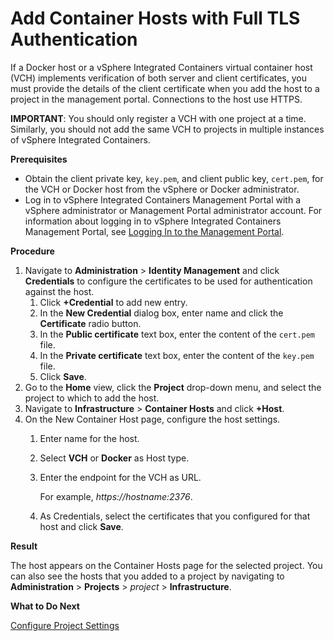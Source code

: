 # Add Container Hosts with Full TLS Authentication #

If a Docker host or a vSphere Integrated Containers virtual container host (VCH) implements verification of both server and client certificates, you must provide the details of the client certificate when you add the host to a project in the management portal. Connections to the host use HTTPS.

**IMPORTANT**: You should only register a VCH with one project at a time. Similarly, you should not add the same VCH to projects in multiple instances of vSphere Integrated Containers.

**Prerequisites**

- Obtain the client private key, `key.pem`, and client public key, `cert.pem`, for the VCH or Docker host from the vSphere or Docker administrator.
- Log in to vSphere Integrated Containers Management Portal with a vSphere administrator or Management Portal administrator account. For information about logging in to vSphere Integrated Containers Management Portal, see [Logging In to the Management Portal](logging_in_mp.md).

**Procedure**

1. Navigate to **Administration** > **Identity Management** and click **Credentials** to configure the certificates to be used for authentication against the host.
	1. Click **+Credential** to add new entry.
	2. In the **New Credential** dialog box, enter name and click the **Certificate** radio button.
	3. In the **Public certificate** text box, enter the content of the `cert.pem` file.
	4. In the **Private certificate** text box, enter the content of the `key.pem` file.
	5. Click **Save**.
1. Go to the **Home** view, click the **Project**  drop-down menu, and select the project to which to add the host.
2. Navigate to **Infrastructure** > **Container Hosts** and click **+Host**.
3. On the New Container Host page, configure the host settings.
	1. Enter name for the host.
	2. Select **VCH** or **Docker** as Host type.
	2. Enter the endpoint for the VCH as URL.

	    For example, *https://*hostname*:2376*.

    3. As Credentials, select the certificates that you configured for that host and click **Save**.

**Result**

The host appears on the Container Hosts page for the selected project. You can also see the hosts that you added to a project by navigating to **Administration** > **Projects** > *project* > **Infrastructure**.

**What to Do Next**

[Configure Project Settings](manage_projects.md)